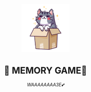 <p align="center">
  <img src="./images/p10.png" alt="Cute Cat" width="150" />
</p>

<h1 align="center">🐾 MEMORY GAME🐾</h1>

<p align="center">
  <em>WAAAAAAAA3E💕</em>
</p>
